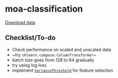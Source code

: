 # moa-classification
[Download data](https://www.kaggle.com/c/lish-moa/data)

## Checklist/To-do
* Check performance on scaled and unscaled data
* ~try `sklearn.compose.ColumnTransformer`~
* batch size goes from 128 to 64 gradually 
* try using log loss
* implement [`VarianceThreshold`](https://scikit-learn.org/stable/modules/generated/sklearn.feature_selection.VarianceThreshold.html) for feature selection

